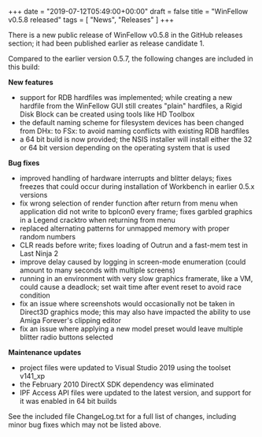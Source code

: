 +++
date = "2019-07-12T05:49:00+00:00"
draft = false
title = "WinFellow v0.5.8 released"
tags = [ "News", "Releases" ]
+++

There is a new public release of WinFellow v0.5.8 in the GitHub releases section; it had been published earlier as release candidate 1.

Compared to the earlier version 0.5.7, the following changes are included in this build:

**New features**

- support for RDB hardfiles was implemented; while creating a new hardfile from the WinFellow GUI still creates "plain" hardfiles, a Rigid Disk Block can be created using tools like HD Toolbox
- the default naming scheme for filesystem devices has been changed from DHx: to FSx: to avoid naming conflicts with existing RDB hardfiles
- a 64 bit build is now provided; the NSIS installer will install either the 32 or 64 bit version depending on the operating system that is used

**Bug fixes**

-  improved handling of hardware interrupts and blitter delays; fixes freezes that could occur during installation of Workbench in earlier 0.5.x versions
-  fix wrong selection of render function after return from menu when application did not write to bplcon0 every frame; fixes garbled graphics in a Legend cracktro when returning from menu
-  replaced alternating patterns for unmapped memory with proper random numbers
-  CLR reads before write; fixes loading of Outrun and a fast-mem test in Last Ninja 2
-  improve delay caused by logging in screen-mode enumeration (could amount to many seconds with multiple screens)
-  running in an environment with very slow graphics framerate, like a VM, could cause a deadlock; set wait time after event reset to avoid race condition
-  fix an issue where screenshots would occasionally not be taken in Direct3D graphics mode; this may also have impacted the ability to use Amiga Forever's clipping editor
-  fix an issue where applying a new model preset would leave multiple blitter radio buttons selected

**Maintenance updates**

-  project files were updated to Visual Studio 2019 using the toolset v141_xp
-  the February 2010 DirectX SDK dependency was eliminated
-  IPF Access API files were updated to the latest version, and support for it was enabled in 64 bit builds

See the included file ChangeLog.txt for a full list of changes, including minor bug fixes which may not be listed above.
